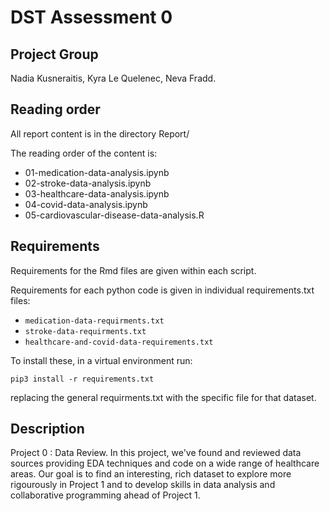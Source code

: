 # DST Assessment 0

## Project Group

Nadia Kusneraitis, Kyra Le Quelenec, Neva Fradd.

## Reading order

All report content is in the directory Report/

The reading order of the content is:
* 01-medication-data-analysis.ipynb
* 02-stroke-data-analysis.ipynb
* 03-healthcare-data-analysis.ipynb
* 04-covid-data-analysis.ipynb
* 05-cardiovascular-disease-data-analysis.R

## Requirements

Requirements for the Rmd files are given within each script.

Requirements for each python code is given in individual requirements.txt files:
* `medication-data-requirments.txt`
* `stroke-data-requirments.txt`
* `healthcare-and-covid-data-requirements.txt`

To install these, in a virtual environment run:
```{sh}
pip3 install -r requirements.txt
```
replacing the general requirments.txt with the specific file for that dataset.

## Description

Project 0 : Data Review. In this project, we've found and reviewed data sources providing EDA techniques and code on a wide range of healthcare areas. Our goal is to find an interesting, rich dataset to explore more rigourously in Project 1 and to develop skills in data analysis and collaborative programming ahead of Project 1. 
